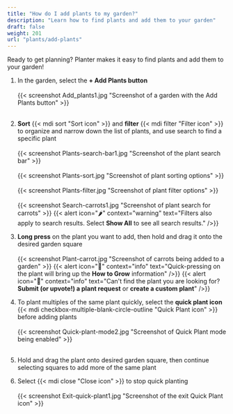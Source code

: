```yaml
---
title: "How do I add plants to my garden?"
description: "Learn how to find plants and add them to your garden"
draft: false
weight: 201
url: "plants/add-plants"
---
```


Ready to get planning? Planter makes it easy to find plants and add them to your garden!

1. In the garden, select the **+ Add Plants button**<br /><br />
{{< screenshot Add_plants1.jpg "Screenshot of a garden with the Add Plants button" >}}<br /><br />

2. **Sort** {{< mdi sort "Sort icon" >}} and **filter** {{< mdi filter "Filter icon" >}} to organize and narrow down the list of plants, and use search to find a specific plant<br /><br />
{{< screenshot Plants-search-bar1.jpg "Screenshot of the plant search bar" >}}<br /><br />
{{< screenshot Plants-sort.jpg "Screenshot of plant sorting options" >}}<br /><br />
{{< screenshot Plants-filter.jpg "Screenshot of plant filter options" >}}<br /><br />
{{< screenshot Search-carrots1.jpg "Screenshot of plant search for carrots" >}}
{{< alert icon="🌶️" context="warning" text="Filters also apply to search results. Select **Show All** to see all search results." />}}

3. **Long press** on the plant you want to add, then hold and drag it onto the desired garden square<br /><br />
{{< screenshot Plant-carrot.jpg "Screenshot of carrots being added to a garden" >}}
{{< alert icon="🥦" context="info" text="Quick-pressing on the plant will bring up the **How to Grow** information" />}}
{{< alert icon="🥕️" context="info" text="Can't find the plant you are looking for? **Submit (or upvote!) a plant request** or **create a custom plant**" />}}

4. To plant multiples of the same plant quickly, select the **quick plant icon** {{< mdi checkbox-multiple-blank-circle-outline "Quick Plant icon" >}} before adding plants<br /><br />
{{< screenshot Quick-plant-mode2.jpg "Screenshot of Quick Plant mode being enabled" >}}<br /><br />

5. Hold and drag the plant onto desired garden square, then continue selecting squares to add more of the same plant

6. Select {{< mdi close "Close icon" >}} to stop quick planting<br /><br />
{{< screenshot Exit-quick-plant1.jpg "Screenshot of the exit Quick Plant icon" >}}
